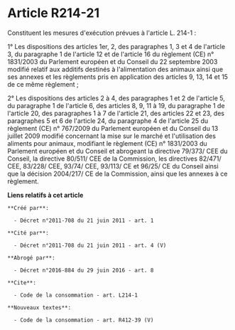 # Article R214-21

Constituent les mesures d'exécution prévues à l'article L. 214-1 : 

1° Les dispositions des articles 1er, 2, des paragraphes 1, 3 et 4 de l'article 3, du paragraphe 1 de l'article 12 et de
l'article 16 du règlement (CE) n° 1831/2003 du Parlement européen et du Conseil du 22 septembre 2003 modifié relatif aux
additifs destinés à l'alimentation des animaux ainsi que ses annexes et les règlements pris en application des articles 9,
13, 14 et 15 de ce même règlement ; 

2° Les dispositions des articles 2 à 4, des paragraphes 1 et 2 de l'article 5, du paragraphe 1 de l'article 6, des articles
8, 9, 11 à 19, du paragraphe 1 de l'article 20, des paragraphes 1 à 7 de l'article 21, des articles 22 et 23, des paragraphes
5 et 6 de l'article 24, du paragraphe 4 de l'article 25 du règlement (CE) n° 767/2009 du Parlement européen et du Conseil du
13 juillet 2009 modifié concernant la mise sur le marché et l'utilisation des aliments pour animaux, modifiant le règlement
(CE) n° 1831/2003 du Parlement européen et du Conseil et abrogeant la directive 79/373/ CEE du Conseil, la directive 80/511/
CEE de la Commission, les directives 82/471/ CEE, 83/228/ CEE, 93/74/ CEE, 93/113/ CE et 96/25/ CE du Conseil ainsi que la
décision 2004/217/ CE de la Commission, ainsi que les annexes à ce règlement.

**Liens relatifs à cet article**

	**Créé par**:

	  - Décret n°2011-708 du 21 juin 2011 - art. 1

	**Cité par**:

	  - Décret n°2011-708 du 21 juin 2011 - art. 4 (V)

	**Abrogé par**:

	  - Décret n°2016-884 du 29 juin 2016 - art. 8

	**Cite**:

	  - Code de la consommation - art. L214-1

	**Nouveaux textes**:

	  - Code de la consommation - art. R412-39 (V)
